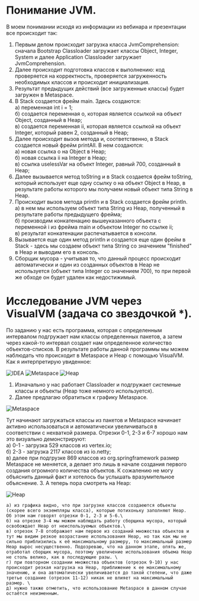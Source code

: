 # Понимание JVM.

В моем понимании исходя из информации из вебинара и презентации все происходит так:

1. Первым делом происходит загрузка класса JvmComprehension: сначала Bootstrap Classloader загружает классы Object, Integer, System и далее Application Classloader загружает JvmComprehension.
2. Далее происходит подготовка классов к выполнению: код проверяется на корректность, проверяется загруженность необходимых классов и происходит инициализация.
3. Результат предыдущих действий (все загруженные классы) будет загружен в Metaspace.
4. В Stack создается фрейм main. Здесь создаются:\
	а) переменная int i = 1;\
	б) создается переменная o, которая является ссылкой на объект Object, созданный в Heap;\
	в) создается переменная ii, которая является ссылкой на объект Integer, который равен 2, созданный в Heap;
5. Далее происходит вызов метода и, соответственно, в Stack создается новый фрейм printAll. В нем создаются:\
	а) новая ссылка o на Object в Heap;\
	б) новая ссылка ii на Integer в Heap;\
	в) ссылка uselessVar на объект Integer, равный 700, созданный в Heap;
6. Далее вызывается метод toString и в Stack создается фрейм toString, который использует еще одну ссылку o на объект Object в Heap, в результате работы которого мы получаем новый объект типа String в Heap.
7. Происходит вызов метода println и в Stack создается фрейм println.\
	а) в нем мы используем объект типа String из Heap, полученный в результате работы предыдущего фрейма;\
	б) производим конкатенацию  вышеуказанного объекта с переменной i из фрейма main и объектом Integer по ссылке ii;\
	в) результат конкатенации распечатывается в консоли.
8. Вызывается еще один метод println и создается еще один фрейм в Stack - здесь мы создаем объект типа String со значением "finished" в Heap и выводим его в консоль.
9. Сборщик мусора - учитывая то, что данный процесс происходит автоматически и один из созданных объектов в Heap не используется (объект типа Integer со значением 700), то при первой же обходе он будет удален как недостижимый.


# Исследование JVM через VisualVM (задача со звездочкой *).

По заданию у нас есть программа, которая с определенным интервалом подгружает нам классы определенных пакетов, а затем через какой-то интервал создает нам определенное количество объектов-списков. В результате работы данной программы мы можем наблюдать что происходит в Metaspace и Heap с помощью VisualVM. \
Как я интерпретирую увиденное:

![IDEA](https://user-images.githubusercontent.com/83091673/171311292-bd80415d-f8c7-4c7f-9a69-be5516f6ca39.jpg)
![Metaspace](https://user-images.githubusercontent.com/83091673/171311371-8bb93c92-b246-46aa-a3f0-11264d80e94a.jpg)
![Heap](https://user-images.githubusercontent.com/83091673/171311413-e49419c5-bb98-4105-a399-6b9580d11721.jpg)

1. Изначально у нас работает Classloader и подгружает системные классы и объекты (Heap тоже немного используется).
2. Далее предлагаю обратиться к графику Metaspace.

  ![Metaspace](https://user-images.githubusercontent.com/83091673/171311371-8bb93c92-b246-46aa-a3f0-11264d80e94a.jpg) 
  
Тут начинают загружаться классы из пакетов и Metaspace начинает активно использоваться и автоматически увеличиваться в соответствии с нехваткой размера. Отрезки 0-1, 2-3 и 6-7 хорошо нам это визуально демонстрируют:\
    а) 0-1 - загрузка 529 классов из vertex.io;\
    б) 2-3 - загрузка 2117 классов из io.netty;\
    в) далее при подгрузке 869 классов из org.springframework размер Metaspace не меняется, а делает это лишь в начале создания первого создания огромного количества объектов. К сожалению не могу объяснить данный факт и хотелось бы услышать вразумительное объяснение.
 3. А теперь пора смотреть на Heap:
 
![Heap](https://user-images.githubusercontent.com/83091673/171311413-e49419c5-bb98-4105-a399-6b9580d11721.jpg)
	
	а) из графика видно, что при загрузке классов создаеются объекты (скорее всего экземпляры класса), которые потихоньку заполняют Heap. Об этом нам говорят отрезки 0-1, 2-3 и 5-6.\
	б) на отрезке 3-4 мы можем наблюдать работу сборщика мусора, который освобождает Heap от неиспользуемых объектов.\
	в) отрезок 7-8 отображает нам первое из созданий множества объектов и тут мы видим резкое возрастание использования Heap, но так как мы не сильно приблизились к её максимальному размеру, то максимальный размер Heap вырос несущественно. Подозреваю, что на данном этапе, опять же, отработал сборщик мусора, поэтому увеличение использования объема Heap не столь велико, как в последующие разы. \
	г) при повторном создании множества объектов (отрезок 9-10) у нас происходит резкая нагрузка на Heap, приближение к ее максимальному значению, и она автоматически увеличивается до такой степени, что даже третье создание (отрезок 11-12) никак не влияет на максимальный размер. \
	д) нужно также отметить, что использование Metaspace в данном случае остаётся неизменным.
